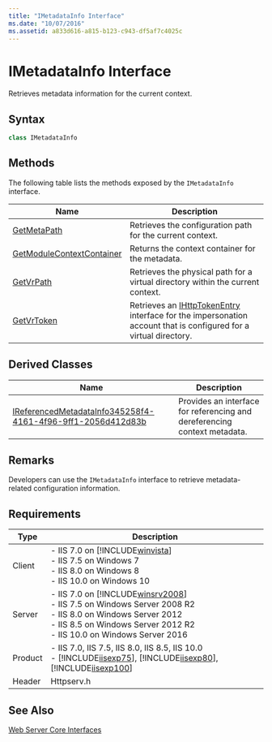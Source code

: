 ```yaml
---
title: "IMetadataInfo Interface"
ms.date: "10/07/2016"
ms.assetid: a833d616-a815-b123-c943-df5af7c4025c
---
```

# IMetadataInfo Interface
Retrieves metadata information for the current context.  
  
## Syntax  
  
```cpp  
class IMetadataInfo  
```  
  
## Methods  
 The following table lists the methods exposed by the `IMetadataInfo` interface.  
  
|Name|Description|  
|----------|-----------------|  
|[GetMetaPath](../../web-development-reference/native-code-api-reference/imetadatainfo-getmetapath-method.md)|Retrieves the configuration path for the current context.|  
|[GetModuleContextContainer](../../web-development-reference/native-code-api-reference/imetadatainfo-getmodulecontextcontainer-method.md)|Returns the context container for the metadata.|  
|[GetVrPath](../../web-development-reference/native-code-api-reference/imetadatainfo-getvrpath-method.md)|Retrieves the physical path for a virtual directory within the current context.|  
|[GetVrToken](../../web-development-reference/native-code-api-reference/imetadatainfo-getvrtoken-method.md)|Retrieves an [IHttpTokenEntry](../../web-development-reference/native-code-api-reference/ihttptokenentry-interface.md) interface for the impersonation account that is configured for a virtual directory.|  
  
## Derived Classes  
  
|Name|Description|  
|----------|-----------------|  
|[IReferencedMetadataInfo345258f4-4161-4f96-9ff1-2056d412d83b](../../web-development-reference/native-code-api-reference/ihttpserver2-interface.md)|Provides an interface for referencing and dereferencing context metadata.|  
  
## Remarks  
 Developers can use the `IMetadataInfo` interface to retrieve metadata-related configuration information.  
  
## Requirements  
  
|Type|Description|  
|----------|-----------------|  
|Client|-   IIS 7.0 on [!INCLUDE[winvista](../../wmi-provider/includes/winvista-md.md)]<br />-   IIS 7.5 on Windows 7<br />-   IIS 8.0 on Windows 8<br />-   IIS 10.0 on Windows 10|  
|Server|-   IIS 7.0 on [!INCLUDE[winsrv2008](../../wmi-provider/includes/winsrv2008-md.md)]<br />-   IIS 7.5 on Windows Server 2008 R2<br />-   IIS 8.0 on Windows Server 2012<br />-   IIS 8.5 on Windows Server 2012 R2<br />-   IIS 10.0 on Windows Server 2016|  
|Product|-   IIS 7.0, IIS 7.5, IIS 8.0, IIS 8.5, IIS 10.0<br />-   [!INCLUDE[iisexp75](../../web-development-reference/native-code-api-reference/includes/iisexp75-md.md)], [!INCLUDE[iisexp80](../../web-development-reference/native-code-api-reference/includes/iisexp80-md.md)], [!INCLUDE[iisexp100](../../web-development-reference/native-code-api-reference/includes/iisexp100-md.md)]|  
|Header|Httpserv.h|  
  
## See Also  
 [Web Server Core Interfaces](../../web-development-reference/native-code-api-reference/web-server-core-interfaces.md)